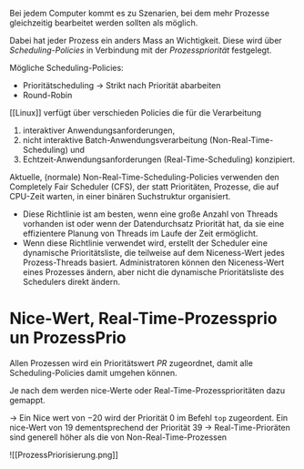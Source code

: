 Bei jedem Computer kommt es zu Szenarien, bei dem mehr Prozesse gleichzeitig bearbeitet werden sollten als möglich.

Dabei hat jeder Prozess ein anders Mass an Wichtigkeit. Diese wird über *Scheduling-Policies* in Verbindung mit der *Prozesspriorität* festgelegt.

Mögliche Scheduling-Policies:
- Prioritätscheduling -> Strikt nach Priorität abarbeiten
- Round-Robin

[[Linux]] verfügt über verschieden Policies die für die Verarbeitung
1. interaktiver Anwendungsanforderungen,
2. nicht interaktive Batch-Anwendungsverarbeitung (Non-Real-Time-Scheduling) und
3. Echtzeit-Anwendungsanforderungen (Real-Time-Scheduling)
konzipiert.


Aktuelle, (normale) Non-Real-Time-Scheduling-Policies verwenden den Completely Fair Scheduler (CFS), der statt
Prioritäten, Prozesse, die auf CPU-Zeit warten, in einer binären Suchstruktur organisiert.

- Diese Richtlinie ist am besten, wenn eine große Anzahl von Threads vorhanden ist oder wenn der Datendurchsatz Priorität hat, da sie eine effizientere Planung von Threads im Laufe der Zeit ermöglicht.
- Wenn diese Richtlinie verwendet wird, erstellt der Scheduler eine dynamische Prioritätsliste, die teilweise auf dem Niceness-Wert jedes Prozess-Threads basiert. Administratoren können den Niceness-Wert eines Prozesses ändern, aber nicht die dynamische Prioritätsliste des Schedulers direkt ändern.

# Nice-Wert, Real-Time-Prozessprio un ProzessPrio
Allen Prozessen wird ein Prioritätswert *PR* zugeordnet, damit alle Scheduling-Policies damit umgehen können.

Je nach dem werden nice-Werte oder Real-Time-Prozessprioritäten dazu gemappt.

-> Ein Nice wert von $-20$ wird der Priorität $0$ im Befehl `top` zugeordent. Ein nice-Wert von $19$ dementsprechend der Priorität $39$
-> Real-Time-Prioräten sind generell höher als die von Non-Real-Time-Prozessen

![[ProzessPriorisierung.png]]
